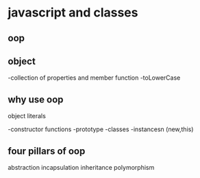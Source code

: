 # javascript and classes

## oop

## object
 -collection of properties and member function
 -toLowerCase

 ## why use oop
 object literals

 -constructor functions
 -prototype
 -classes
 -instancesn (new,this)

 ## four pillars of oop
  abstraction
  incapsulation
  inheritance
  polymorphism
